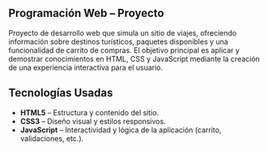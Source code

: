 ## Programación Web – Proyecto

Proyecto de desarrollo web que simula un sitio de viajes, ofreciendo información sobre destinos turísticos, paquetes disponibles y una funcionalidad de carrito de compras. El objetivo principal es aplicar y demostrar conocimientos en HTML, CSS y JavaScript mediante la creación de una experiencia interactiva para el usuario.


## Tecnologías Usadas

- **HTML5** – Estructura y contenido del sitio.
- **CSS3** – Diseño visual y estilos responsivos.
- **JavaScript** – Interactividad y lógica de la aplicación (carrito, validaciones, etc.).

